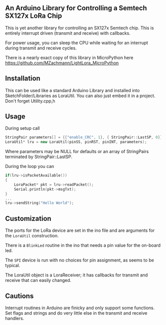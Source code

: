 An Arduino Library for Controlling a Semtech SX127x LoRa Chip
---
This is yet another library for controlling an SX127x Semtech chip. This is entirely interrupt driven (transmit and receive) with callbacks.

For power usage, you can sleep the CPU while waiting for an interrupt during transmit and receive cycles.

There is a nearly exact copy of this library in MicroPython here https://github.com/MZachmann/LightLora_MicroPython

Installation
--
This can be used like a standard Arduino Library and installed into SketchFolder/Libraries as LoraUtil. You can also just embed it in a project. Don't forget Utility.cpp,h

Usage
--
During setup call 
```c++
StringPair parameters[] = {{"enable_CRC", 1}, { StringPair::LastSP, 0}}; // example
LoraUtil* lru = new LoraUtil(pinSS, pinRST, pinINT, parameters);
```
Where parameters may be NULL for defaults or an array of StringPairs terminated by StringPair::LastSP.

During the loop you can
```c++
if(lru->isPacketAvailable())
{
	LoraPacket* pkt = lru->readPacket();
	Serial.println(pkt->msgTxt);
}
...
lru->sendString("Hello World");
```

Customization
---
The ports for the LoRa device are set in the ino file and are arguments for the `LoraUtil` construction.

There is a `BlinkLed` routine in the ino that needs a pin value for the on-board led.

The `SPI` device is run with no choices for pin assignment, as seems to be typical.

The LoraUtil object is a LoraReceiver;  it has callbacks for transmit and receive that can easily changed.

Cautions
---
Interrupt routines in Arduino are finicky and only support some functions. Set flags and strings and do very little else in the transmit and receive handlers.
